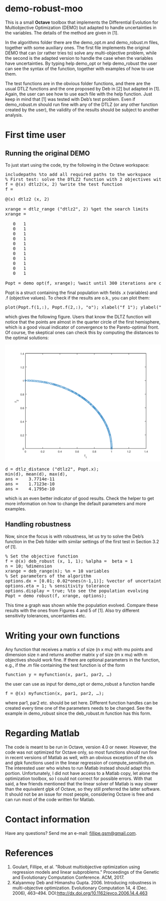 # demo-robust-moo

This is a small **Octave** toolbox that implements the Differential Evolution for Multiobjective Optimization (DEMO) but adapted to handle uncertainties in the variables. The details of the method are given in [1].

In the algorithms folder there are the demo_opt.m and demo_robust.m files, together with some auxiliary ones. The first file implements the original DEMO that can (or rather tries to) solve any multi-objective problem, while the second is the adapted version to handle the case when the variables have uncertainties. By typing help demo_opt or help demo_robust the user can see the syntax of the function, together with examples of how to use them.

The test functions are in the obvious folder functions, and there are the usual DTLZ functions and the one proposed by Deb in [2] but adapted in [1]. Again, the user can see how to use each file with the help function. Just keep in mind that [1] was tested with Deb’s test problem. Even if demo_robust.m should run fine with any of the DTLZ (or any other function created by the user), the validity of the results should be subject to another analysis.

# First time user
## Running the original DEMO
To just start using the code, try the following in the Octave workspace:

<pre>
includepaths %to add all required paths to the workspace
% First test: solve the DTLZ2 function with 2 objectives with the regular DEMO
f = @(x) dtlz2(x, 2) %write the test function
f =

@(x) dtlz2 (x, 2)

xrange = dtlz_range ("dtlz2", 2) %get the search limits
xrange =

   0   1
   0   1
   0   1
   0   1
   0   1
   0   1
   0   1
   0   1
   0   1
   0   1
   0   1

Popt = demo_opt(f, xrange); %wait until 300 iterations are complete
</pre>

Popt is a struct containing the final population with fields .x (variables) and .f (objective values).  To check if the results are o.k., you can plot them:

<pre>
plot(Popt.f(1,:), Popt.f(2,:), "o"); xlabel("f_1"); ylabel("f_2");
</pre>

which gives the following figure. Users that know the DLTZ function will notice that the points are almost in the quarter circle of the first hemisphere, which is a good visual indicator of convergence to the Pareto-optimal front. Of course, the skeptical ones can check this by computing the distances to the optimal solutions:

![Non-dominated front from DEMO in DTLZ2](./img/demo_dtlz2.png)

<pre>
d = dtlz_distance ("dtlz2", Popt.x);
min(d), mean(d), max(d),
ans =    3.7714e-11
ans =    1.7123e-10
ans =    4.1795e-10
</pre>

which is an even better indicator of good results. Check the helper to get more information on how to change the default parameters and more examples.

## Handling robustness
Now, since the focus is with robustness, let us try to solve the Deb’s function in the Deb folder with similar settings of the first test in Section 3.2 of [1].

<pre>
% Set the objective function
f = @(x) deb_robust (x, 1, 1); %alpha =  beta = 1
n = 10; %dimension
xrange = deb_range(n); %n = 10 variables
% Set parameters of the algorithm
options.dx = [0.01; 0.02*ones(n-1,1)]; %vector of uncertainties
options.eta = 1; % sensitivity tolerance
options.display = true; %to see the population evolving
Popt = demo_robust(f, xrange, options);
</pre>

This time a graph was shown while the population evolved. Compare these results with the ones from Figures 4 and 5 of [1]. Also try different sensitivity tolerances, uncertainties etc.

# Writing your own functions
Any function that receives a matrix x of size (n x mu) with mu points and dimension size n and returns another matrix y of size (m x mu) with m objectives should work fine. If there are optional parameters in the function, e.g., if the .m file containing the test function is of the form
<pre>
function y = myfunction(x, par1, par2, …)
</pre>

the user can use as input for demo_opt or demo_robust a function handle

<pre>
f = @(x) myfunction(x, par1, par2, …);
</pre>

where par1, par2 etc. should be set here. Different function handles can be created every time one of the parameters needs to be changed. See the example in demo_robust since the deb_robust.m function has this form.

# Regarding Matlab
The code is meant to be run in Octave, version 4.0 or newer. However, the code was not optimized for Octave only, so most functions should run fine in recent versions of Matlab as well, with an obvious exception of the ols and glpk functions used in the linear regression of compute_sensitivity.m. The interested user who wishes to run Matlab instead should adapt this portion. Unfortunately, I did not have access to a Matlab copy, let alone the optimization toolbox, so I could not correct for possible errors. With that said, a few friends mentioned that the linear solver of Matlab is way slower than the equivalent glpk of Octave, so they still preferred the latter software. It should not be an issue for most people, considering Octave is free and can run most of the code written for Matlab.

# Contact information
Have any questions? Send me an e-mail: fillipe.gsm@gmail.com.


# References
1. Goulart, Fillipe, et al. "Robust multiobjective optimization using regression models and linear subproblems." Proceedings of the Genetic and Evolutionary Computation Conference. ACM, 2017.
2. Kalyanmoy Deb and Himanshu Gupta. 2006. Introducing robustness in multi-objective optimization. Evolutionary Computation 14, 4 (Dec. 2006), 463–494. DOI:http://dx.doi.org/10.1162/evco.2006.14.4.463

